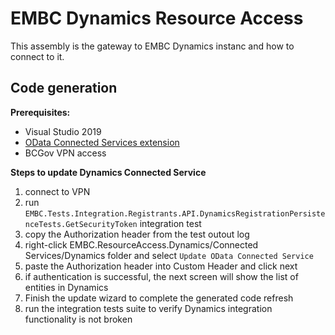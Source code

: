 ﻿# EMBC Dynamics Resource Access

This assembly is the gateway to EMBC Dynamics instanc and how to connect to it.

## Code generation

**Prerequisites:**
- Visual Studio 2019
- [OData Connected Services extension](https://github.com/odata/ODataConnectedService)
- BCGov VPN access

**Steps to update Dynamics Connected Service**
1. connect to VPN
2. run `EMBC.Tests.Integration.Registrants.API.DynamicsRegistrationPersistenceTests.GetSecurityToken` integration test
3. copy the Authorization header from the test outout log
4. right-click EMBC.ResourceAccess.Dynamics/Connected Services/Dynamics folder and select `Update OData Connected Service`
5. paste the Authorization header into Custom Header and click next
6. if authentication is successful, the next screen will show the list of entities in Dynamics
7. Finish the update wizard to complete the generated code refresh
8. run the integration tests suite to verify Dynamics integration functionality is not broken

